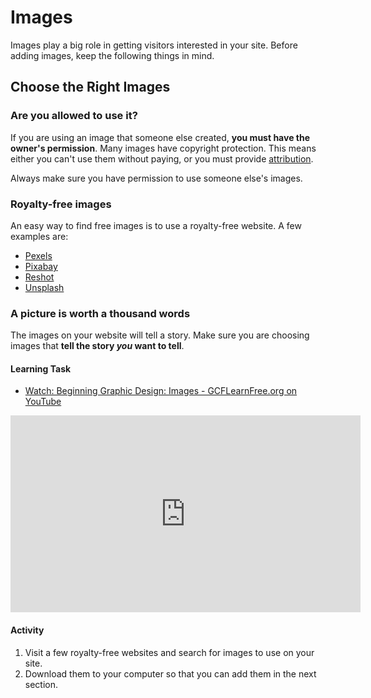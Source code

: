# Images
Images play a big role in getting visitors interested in your site. Before adding images, keep the following things in mind.

## Choose the Right Images

### Are you allowed to use it?
If you are using an image that someone else created, **you must have the owner's permission**. Many images have copyright protection. This means  either you can't use them without paying, or you must provide [attribution](https://en.wikipedia.org/wiki/Attribution_(copyright)).

Always make sure you have permission to use someone else's images.

### Royalty-free images
An easy way to find free images is to use a royalty-free website. A few examples are:
- [Pexels](https://www.pexels.com/)
- [Pixabay](https://pixabay.com/)
- [Reshot](https://pixabay.com/)
- [Unsplash](https://unsplash.com/)

### A picture is worth a thousand words
The images on your website will tell a story. Make sure you are choosing images that **tell the story *you* want to tell**.

#### Learning Task
- [Watch: Beginning Graphic Design: Images - GCFLearnFree.org on YouTube](https://youtu.be/MELKuexR3sQ)

<iframe width="560" height="315" src="https://www.youtube.com/embed/MELKuexR3sQ" frameborder="0" allow="accelerometer; autoplay; encrypted-media; gyroscope; picture-in-picture" allowfullscreen></iframe>

#### Activity
1. Visit a few royalty-free websites and search for images to use on your site.
1. Download them to your computer so that you can add them in the next section.
